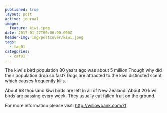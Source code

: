 ```yaml
---
published: true
layout: post
active: journal
image:
  feature: kiwi.jpeg
date: 2017-01-27T00:00:00.000Z
header-img: img/postcover/kiwi.jpeg
tags:
  - tag01
categories:
  - cat01
---
```

The kiwi's bird population 80 years ago was about 5 million.Though why did their population drop so fast? 
Dogs are attracted to the kiwi distincted scent which causes frequently kills.

About 68 thousand kiwi birds are left in all of New Zealand. About 20 kiwi birds are passing every week.  They usually eat fallen fruit on the ground.

For more information please visit: <http://willowbank.com/?f>


